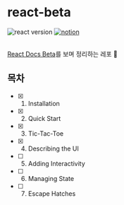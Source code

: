 # react-beta

<div align="left">
  <img src="https://img.shields.io/badge/react-18.2.0-blue?style=plastic&logo=react" alt="react version" />
  <a href="https://www.notion.so/leedawn/React-Docs-Beta-c63519c3b3734903aa3ae2cedf60143b?pvs=4"> 
    <img src="https://img.shields.io/badge/notion-gray?style=plastic&logo=notion" alt="notion" />
  </a>
</div>

<br />

[React Docs Beta](https://beta.reactjs.org/)를 보며 정리하는 레포 🤭

## 목차

- [x] 1. Installation
- [x] 2. Quick Start
- [x] 3. Tic-Tac-Toe
- [x] 4. Describing the UI
- [ ] 5. Adding Interactivity
- [ ] 6. Managing State
- [ ] 7. Escape Hatches
